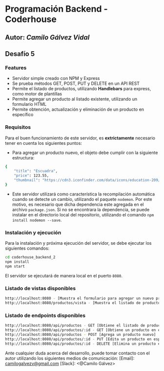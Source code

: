 # Programación Backend - Coderhouse
## Autor: _Camilo Gálvez Vidal_

## Desafío 5


### Features
- Servidor simple creado con NPM y Express
- Se prueba métodos GET, POST, PUT y DELETE en un API REST
- Permite el listado de productos, utilizando **Handlebars** para express, como motor de plantillas
- Permite agregar un producto al listado existente, utilizando un formulario HTML
- Permite obtención, actualización y eliminación de un producto en específico

### Requisitos
Para el buen funcionamiento de este servidor, es **extrictamente** necesario tener en cuenta los siguientes puntos:

- Para agregar un producto nuevo, el objeto debe cumplir con la siguiente estructura:
```sh
{ 
    "title": "Escuadra",
    "price": 123.55,
    "thumbnail": "https://cdn3.iconfinder.com/data/icons/education-209/64/ruler-triangle-stationary-school-256.png"
}
```

- Este servidor utilizará como característica la recompilación automática cuando se detecte un cambio, utilizando el paquete `nodemon`. Por este motivo, es necesario que dicha dependencia este agregada en el archivo `package.json`. Si no se encontrara la dependencia, se puede instalar en el directorio local del repositorio, utilizando el comando `npm install nodemon --save`.

### Instalación y ejecución
Para la instalación y próxima ejecución del servidor, se debe ejecutar los siguientes comandos:
```sh
cd coderhouse_backend_2
npm install
npm start
```

El servidor se ejecutará de manera local en el puerto `8080`.

### Listado de vistas disponibles

```sh
http://localhost:8080 - [Muestra el formulario para agregar un nuevo producto al listado]
http://localhost:8080/productos/vista - [Muestra el listado de productos disponibles]
```

### Listado de endpoints disponibles

```sh
http://localhost:8080/api/productos - GET [Obtiene el listado de productos]
http://localhost:8080/api/productos/:id - GET [Obtiene un producto en específico]
http://localhost:8080/api/productos - POST [Agrega un producto nuevo]
http://localhost:8080/api/productos/:id - PUT [Edita un producto en específico]
http://localhost:8080/api/productos/:id - DELETE [Elimina un producto en específico]
```

Ante cualquier duda acerca del desarrollo, puede tomar contacto con el autor utilizando los siguientes medios de comunicación:
[Email]: <camilogalvezv@gmail.com>
[Slack]: <@Camilo Gálvez>